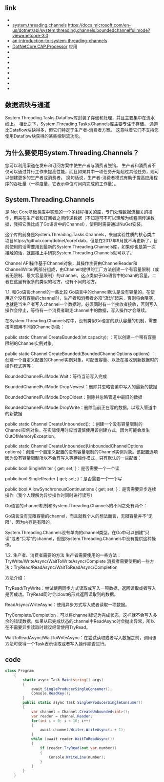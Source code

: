 


## link
- [](https://github.com/dotnet/corefx/blob/master/src/System.Threading.Channels/tests/ChannelTests.cs)
- [system.threading.channels](https://docs.microsoft.com/en-us/dotnet/api/system.threading.channels?view=netcore-3.0) https://docs.microsoft.com/en-us/dotnet/api/system.threading.channels.boundedchannelfullmode?view=netcore-3.0
- [an-introduction-to-system-threading-channels](https://devblogs.microsoft.com/dotnet/an-introduction-to-system-threading-channels/)
- [DotNetCore.CAP.Processor](https://github.com/dotnetcore/CAP/blob/1bc1595a97a782742807a9d1bf82634d56771a61/src/DotNetCore.CAP/Processor/IDispatcher.Default.cs) 应用
- []()
- []()
- []()
- []()
- []()
- []()
- []()
- []()

## 数据流块与通道
System.Threading.Tasks.Dataflow库封装了存储和处理，并且主要集中在流水线上。 相比之下，System.Threading.Tasks.Channels库主要专注于存储。 通道比Dataflow块快得多，但它们特定于生产者-消费者方案。 这意味着它们不支持您使用Dataflow块获得的某些控制流功能。

## 为什么要使用System.Threading.Channels？
您可以利用渠道在发布和订阅方案中使生产者与消费者脱钩。 生产者和消费者不仅可以通过并行工作来提高性能，而且如果其中一项任务开始超过其他任务，则可以创建更多的生产者或消费者。 换句话说，生产者-消费者模式有助于提高应用程序的吞吐量（一种度量，它表示单位时间内完成的工作量）。

## System.Threading.Channels
是.Net Core基础类库中实现的一个多线程相关的库，专门处理数据流相关的操作，用来在生产者和订阅者之间传递数据（不知道可不可以理解为线程间传递数据，我把它类比成了Go语言中的Channel），使用时需要通过NuGet安装。

这个库的前身是System.Threading.Tasks.Channels，来自实验性质的核心类库项目https://github.com/dotnet/corefxlab，但是在2017年9月就不再更新了，目前使用的话需要用到最新的System.Threading.Channels库，如果你也是第一次接触的话，就直接上手研究System.Threading.Channels就可以了。

Channel API操作基于Channel对象，其操作主要由ChannelReader和ChannelWriter两部分组成，由Channelt提供的工厂方法创建一个有容量限制（或者无限制、最大容量限制）的channel。这点类似于Go语言中的chan的容量，二者在这里有很多的类似的地方，也有不同的地方。

1.1. 和Go语言channel的一些比较
Go语言中的channel默认是没有容量的，在使用这个没有容量的channel时，生产者和消费者必须“流动”起来，否则将会阻塞，也就是当生产者写入channel一个数据时，必须同时有一个接收者接收，否则写入操作会停止，等待有一个消费者取走channel中的数据，写入操作才会继续。

在System.Threading.Channels库中，没有类似Go语言的默认容量的机制，需要按需调用不同的Channel对象：

public static Channel<T> CreateBounded<T>(int capacity); ：可以创建一个带有容量限制的Channel实例对象。

public static Channel<T> CreateBounded<T>(BoundedChannelOptions options) ：创建一个自定义配置的Channel实例对象，可配置容量、以及在接收到新数据时的操作模式等等：

BoundedChannelFullMode.Wait：等待当前写入完成

BoundedChannelFullMode.DropNewest：删除并忽略管道中写入的最新的数据

BoundedChannelFullMode.DropOldest：删除并忽略管道中最旧的数据

BoundedChannelFullMode.DropWrite：删除当前正在写的数据，以写入管道中的新数据

public static Channel<T> CreateUnbounded<T>(); ：创建一个没有容量限制的Channel实例对象，在实际使用时应当谨慎使用该创建方式，因为可能会发生OutOfMemoryException。

public static Channel<T> CreateUnbounded<T>(UnboundedChannelOptions options)：创建一个自定义配置的没有容量限制的Channel实例对象。该配置选项因为没有容量限制所以不会有写入等待操作模式，只有默认的一些配置：

public bool SingleWriter { get; set; }：是否需要一个一个读

public bool SingleReader { get; set; }：是否需要一个一个写

public bool AllowSynchronousContinuations { get; set; }：是否需要异步连续操作（我个人理解为异步操作时同时进行读写）

Go语言的channel机制和System.Threading.Channels的不同之处有两个：

Go语言没有无限容量的channel，而且就我个人的想法而言，无限容量并不“无限”，因为内存是有限的。

System.Threading.Channels没有单向的channel类型。在Go中可以创建“只读”或者“只写”的channel，但是System.Threading.Channels中没有提供这种操作。

1.2. 生产者、消费者需要的方法
生产者需要使用的一些方法：TryWrite/WriteAsync/WaitToWriteAsync/Complete 消费者需要使用的一些方法：TryRead/ReadAsync/WaitToReadAsync/Completion

方法介绍：

TryRead/TryWrite：尝试使用同步方式读取或写入一项数据，返回读取或者写入是否成功。TryRead同时会以out的形式返回读取到的数据。

ReadAsync/WriteAsync：使用异步方式写入或者读取一项数据。

TryComplete/Completion：可以将channel标记为完成状态，这样就不会写入多余的错误数据，如果从已完成状态的channel中ReadAsync时会抛出异常，所以在不需要异步读取时建议经常使用TryRead。

WaitToReadAsync/WaitToWriteAsync：在尝试读取或者写入数据之前，调用该方法可获得一个Task<bool>表示读取或者写入操作能否进行。


## code
```C#
class Program
    {
        static async Task Main(string[] args)
        {
            await SingleProducerSingleConsumer();
            Console.ReadKey();
        }
        public static async Task SingleProducerSingleConsumer()
        {
            var channel = Channel.CreateUnbounded<int>();
            var reader = channel.Reader;
            for(int i = 0; i < 10; i++)
            {
                await channel.Writer.WriteAsync(i + 1);
            }           
            while (await reader.WaitToReadAsync())
            {
                if (reader.TryRead(out var number))
                {
                    Console.WriteLine(number);
                }
            }          
        }
    }
```